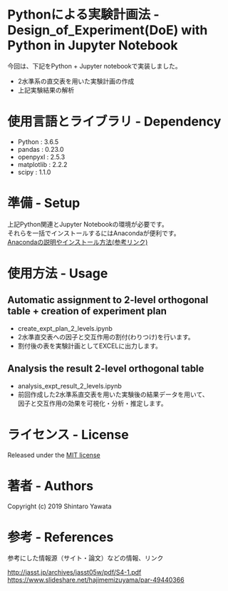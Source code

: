 # Pythonによる実験計画法 - Design_of_Experiment(DoE) with Python in Jupyter Notebook
今回は、下記をPython + Jupyter notebookで実装しました。
- 2水準系の直交表を用いた実験計画の作成
- 上記実験結果の解析


# 使用言語とライブラリ - Dependency
<!-- 使用言語とバージョン、必要なライブラリとそのバージョンを書く
Pythonならrequirements.txtを用意するのも良い -->
- Python  :  3.6.5
- pandas  :  0.23.0
- openpyxl  :  2.5.3
- matplotlib :  2.2.2
- scipy :  1.1.0

# 準備 - Setup
<!-- セットアップ方法を書く。用意するハードウェアとソフトウェアをセットアップするためのコマンドを記載する -->
上記Python関連とJupyter Notebookの環境が必要です。  
それらを一括でインストールするにはAnacondaが便利です。  
[Anacondaの説明やインストール方法(参考リンク)](https://knowledge.sakura.ad.jp/17235/ "Anaconda参考リンク")

# 使用方法 - Usage
<!-- 使い方。なるべく具体的に書く。サンプルも書く -->
## Automatic assignment to 2-level orthogonal table + creation of experiment plan
<!-- このソフトはどんなもので、何ができるのかを書く
合わせて、簡単なデモ（使用例）などスクリーンショットやGIFアニメで表示 -->
- create_expt_plan_2_levels.ipynb
- 2水準直交表への因子と交互作用の割付(わりつけ)を行います。
- 割付後の表を実験計画としてEXCELに出力します。 

## Analysis the result 2-level orthogonal table
<!-- このソフトはどんなもので、何ができるのかを書く
合わせて、簡単なデモ（使用例）などスクリーンショットやGIFアニメで表示 -->
- analysis_expt_result_2_levels.ipynb
- 前回作成した2水準系直交表を用いた実験後の結果データを用いて、  
因子と交互作用の効果を可視化・分析・推定します。 

# ライセンス - License
<!-- This software is released under the MIT License, see LICENSE. -->

Released under the [MIT license](https://opensource.org/licenses/mit-license.php "MIT Lisense")

# 著者 - Authors
<!-- 作者を明示する。特に、他者が作成したコードを利用する場合は、そのコードのライセンスに従った上で、リポジトリのそれぞれのコードのオリジナルの作者が誰か分かるように明示する（私はそれが良いと思い自主的にしています）。 -->
Copyright (c) 2019 Shintaro Yawata

# 参考 - References
参考にした情報源（サイト・論文）などの情報、リンク

http://jasst.jp/archives/jasst05w/pdf/S4-1.pdf  
https://www.slideshare.net/hajimemizuyama/par-49440366
